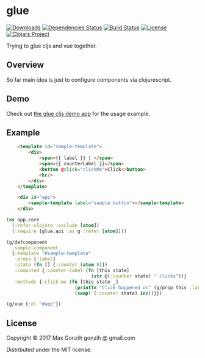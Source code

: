 # glue

[![Downloads](https://jarkeeper.com/Gonzih/glue/downloads.svg)](https://jarkeeper.com/Gonzih/glue)
[![Dependencies Status](http://jarkeeper.com/Gonzih/glue/status.svg)](https://jarkeeper.com/Gonzih/glue)
[![Build Status](https://travis-ci.org/Gonzih/glue.svg?branch=master)](https://travis-ci.org/Gonzih/glue)
[![License](http://img.shields.io/:license-mit-blue.svg)](https://github.com/Gonzih/glue/blob/master/LICENSE.md)
[![Clojars Project](https://img.shields.io/clojars/v/glue.svg)](http://clojars.org/glue)

Trying to glue cljs and vue together.

## Overview

So far main idea is just to configure components via clojurescript.

## Demo

Check out [the glue cljs demo app](https://github.com/Gonzih/glue-demo) for the usage example.

## Example

```html
    <template id="sample-template">
        <div>
            <span>{{ label }} | </span>
            <span>{{ counterLabel }}</span>
            <button @click="clickMe">Click</button>
            <hr/>
        </div>
    </template>

    <div id="app">
        <sample-template label="sample button"></sample-template>
    </div>
```

```clojure
(ns app.core
  (:refer-clojure :exclude [atom])
  (:require [glue.api :as g :refer [atom]]))

(g/defcomponent
  :sample-component
  {:template "#sample-template"
   :props [:label]
   :state (fn [] {:counter (atom 0)})
   :computed {:counter-label (fn [this state]
                               (str @(:counter state) " clicks"))}
   :methods {:click-me (fn [this state _]
                         (println "Click happened on" (g/prop this :label))
                         (swap! (:counter state) inc))}})

(g/vue {:el "#app"})
```

## License

Copyright © 2017 Max Gonzih gonzih @ gmail.com

Distributed under the MIT license.
